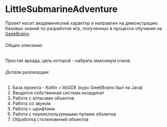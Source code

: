 # LittleSubmarineAdventure

Проект носит академический характер и направлен на демонстрацию базовых знаний по разработке игр, полученных в процессе обучения на [GeekBrains](https://geekbrains.ru).

###### Общее описание:
Простая аркада, цель которой - набрать максимум очков.

###### Детали реализации:
1. База проекта - Kotlin + libGDX (курс GeekBrains был на Java)
2. Вводится собственная система координат
3. Работа с атласами объектов
4. Работа со звуком
5. Работа с шрифтами
6. Работа с переиспользуемыми пулами объектов
7. Обработка столкновений объектов